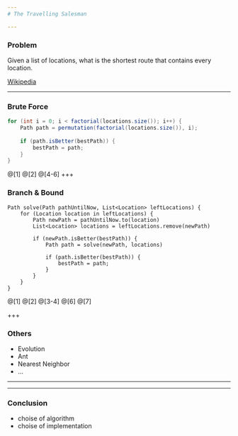 ```yaml
---
# The Travelling Salesman

---
```


### Problem

Given a list of locations, what is the shortest route that contains every location.

[Wikipedia](https://en.wikipedia.org/wiki/Travelling_salesman_problem)

---

### Brute Force

```java
for (int i = 0; i < factorial(locations.size()); i++) { 
	Path path = permutation(factorial(locations.size()), i);
	
	if (path.isBetter(bestPath)) {
    	bestPath = path;
    }
}
```
@[1]
@[2]
@[4-6]
+++

### Branch & Bound

```
Path solve(Path pathUntilNow, List<Location> leftLocations) {
	for (Location location in leftLocations) {
	    Path newPath = pathUntilNow.to(location)
	    List<Location> locations = leftLocations.remove(newPath)
	
	    if (newPath.isBetter(bestPath)) {
	        Path path = solve(newPath, locations)
	
	        if (path.isBetter(bestPath)) {
	            bestPath = path;
	        }
	    }
	}
}
```
@[1]
@[2]
@[3-4]
@[6]
@[7]

+++

### Others

* Evolution
* Ant
* Nearest Neighbor
* ...

---
<canvas data-chart="bar">
<!-- 
{
 "data": {
  "labels": ["NearestNeighborSolver","BranchBoundSolver","ParallelBranchBoundSolver","EvolutionSolver"],
  "datasets": [
   {
    "data":[1,435968,43902,22355],
    "label":"","backgroundColor":"rgba(20,220,220,.8)"
   }
  ]
 }, 
 "options": { "responsive": "true" }
}
-->
</canvas>

---

### Conclusion

* choise of algorithm
* choise of implementation 